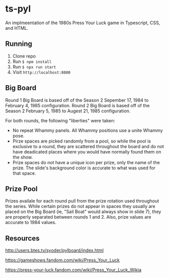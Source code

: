 # ts-pyl

An implmeentation of the 1980s Press Your Luck game in Typescript, CSS, and HTML.

## Running

1. Clone repo
2. Run `$ npm install`
3. Run `$ npx run start`
4. Visit `http://localhost:8000`

## Big Board

Round 1 Big Board is based off of the Season 2 Sepember 17, 1984 to February 4, 1985 configuration. Round 2 Big Board is based off of the Season 2 February 5, 1985 to Augest 21, 1985 configuration.

For both rounds, the following "liberties" were taken:

- No repeat Whammy panels. All Whammy positions use a unite Whammy pose.
- Pirze spaces are picked randomly from a pool, so while the pool is exclusive to a round, they are scattered throughout the board and do not have deadicated places where you would have normally found them on the show.
- Prize spaces do not have a unique icon per prize, only the name of the prize. The slide's background color is accurate to what was used for that space.

## Prize Pool

Prizes availale for each round pull from the prize rotation used throughout the series. While certain prizes do not appear in spaces they usually are placed on the Big Board (ie, "Sail Boat" would always show in slide 7), they are properly separated between rounds 1 and 2. Also, prize values are accurate to 1984 values.


## Resources

http://users.btes.tv/syoder/pylboard/index.html

https://gameshows.fandom.com/wiki/Press_Your_Luck

https://press-your-luck.fandom.com/wiki/Press_Your_Luck_Wikia
